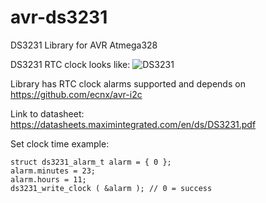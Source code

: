 # avr-ds3231
DS3231 Library for AVR Atmega328

DS3231 RTC clock looks like:
![DS3231](https://www.gmelectronic.com/data/product/1024_1024/pctdetail.772-290.1.jpg)

Library has RTC clock alarms supported and depends on https://github.com/ecnx/avr-i2c


Link to datasheet: https://datasheets.maximintegrated.com/en/ds/DS3231.pdf


Set clock time example:

```
struct ds3231_alarm_t alarm = { 0 };
alarm.minutes = 23;
alarm.hours = 11;
ds3231_write_clock ( &alarm ); // 0 = success
```
